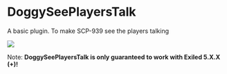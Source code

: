# DoggySeePlayersTalk
A basic plugin. To make SCP-939 see the players talking

<img src="https://img.shields.io/github/downloads/LilNesquuik/DoggySeePlayersTalk/total?color=purple&style=for-the-badge"/>

Note: **DoggySeePlayersTalk is only guaranteed to work with Exiled 5.X.X (+)!**
